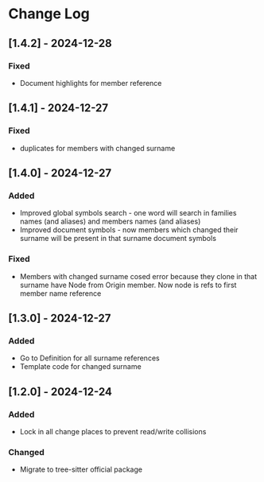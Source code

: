 # Change Log

## [1.4.2] - 2024-12-28

### Fixed

- Document highlights for member reference

## [1.4.1] - 2024-12-27

### Fixed

- duplicates for members with changed surname

## [1.4.0] - 2024-12-27

### Added

- Improved global symbols search - one word will search in families names (and aliases) and members names (and aliases)
- Improved document symbols - now members which changed their surname will be present in that surname document symbols 

### Fixed

- Members with changed surname cosed error because they clone in that surname have Node from Origin member. Now node is refs to first member name reference

## [1.3.0] - 2024-12-27

### Added

- Go to Definition for all surname references
- Template code for changed surname

## [1.2.0] - 2024-12-24

### Added

- Lock in all change places to prevent read/write collisions

### Changed

- Migrate to tree-sitter official package  